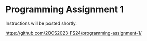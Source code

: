 # Programming Assignment 1

Instructions will be posted shortly.

https://github.com/20CS2023-FS24/programming-assignment-1/


